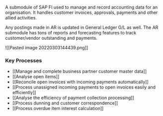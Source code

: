 A submodule of SAP FI used to manage and record accounting data for an organisation. It handles customer invoices, approvals, payments and other allied activities.

Any postings made in AR is updated in General Ledger G/L as well. The AR submodule has tons of reports and forecasting features to track customer/vendor outstanding and payments.


![[Pasted image 20220303144439.png]]

### Key Processes
- [[Manage and complete business partner customer master data]]
- [[Analyse open items]]
- [[Reconcile open invoices with incoming payments automatically]]
- [[Process unassigned incoming payments to open invoices easily and efficiently]]
- [[Analyse the efficiency of payment collection processing]]
- [[Process dunning and customer correspondence]]
- [[Process overdue item interest calculation]]